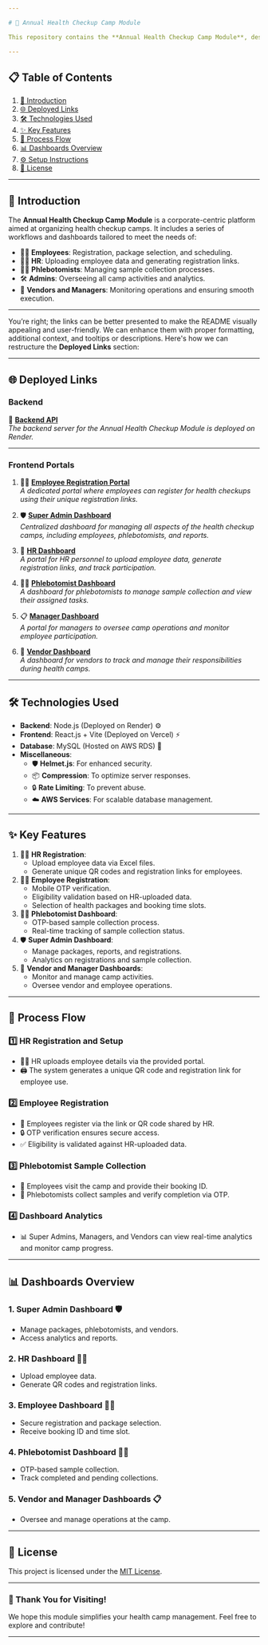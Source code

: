 ```yaml
---

# 🏥 Annual Health Checkup Camp Module

This repository contains the **Annual Health Checkup Camp Module**, designed to streamline health checkup processes in corporate environments. The solution facilitates seamless workflows for employees, HR personnel, phlebotomists, managers, and vendors through various dashboards. It includes features like registration, sample collection, and analytics for efficient management.

---
```


## **📋 Table of Contents**

1. [📖 Introduction](#-introduction)
2. [🌐 Deployed Links](#-deployed-links)
3. [🛠️ Technologies Used](#️-technologies-used)
4. [✨ Key Features](#-key-features)
5. [🔄 Process Flow](#-process-flow)
6. [📊 Dashboards Overview](#-dashboards-overview)
7. [⚙️ Setup Instructions](#️-setup-instructions)
8. [📜 License](#-license)

---

## **📖 Introduction**

The **Annual Health Checkup Camp Module** is a corporate-centric platform aimed at organizing health checkup camps. It includes a series of workflows and dashboards tailored to meet the needs of:
- 👩‍💼 **Employees**: Registration, package selection, and scheduling.
- 🧑‍💻 **HR**: Uploading employee data and generating registration links.
- 🧑‍🔬 **Phlebotomists**: Managing sample collection processes.
- 🛠️ **Admins**: Overseeing all camp activities and analytics.
- 🏢 **Vendors and Managers**: Monitoring operations and ensuring smooth execution.

---

You’re right; the links can be better presented to make the README visually appealing and user-friendly. We can enhance them with proper formatting, additional context, and tooltips or descriptions. Here's how we can restructure the **Deployed Links** section:

---

## **🌐 Deployed Links**

### **Backend**
🔗 **[Backend API](https://annualhealthcheckup.onrender.com)**  
_The backend server for the Annual Health Checkup Module is deployed on Render._

---

### **Frontend Portals**

1. 👨‍💻 **[Employee Registration Portal](https://ahcuserreg.vercel.app/#/home-page/1/CLT-85B8CAEA)**  
   _A dedicated portal where employees can register for health checkups using their unique registration links._

2. 🛡️ **[Super Admin Dashboard](https://ahc-pi.vercel.app/#/)**  
   _Centralized dashboard for managing all aspects of the health checkup camps, including employees, phlebotomists, and reports._

3. 🏢 **[HR Dashboard](https://ahchrdashboard.vercel.app/#/)**  
   _A portal for HR personnel to upload employee data, generate registration links, and track participation._

4. 🧑‍🔬 **[Phlebotomist Dashboard](https://ahcphlebo.vercel.app/#/)**  
   _A dashboard for phlebotomists to manage sample collection and view their assigned tasks._

5. 📋 **[Manager Dashboard](https://ahcmanager.vercel.app/#/)**  
   _A portal for managers to oversee camp operations and monitor employee participation._

6. 🤝 **[Vendor Dashboard](https://ahcvendor.vercel.app/#/)**  
   _A dashboard for vendors to track and manage their responsibilities during health camps._

---

## **🛠️ Technologies Used**

- **Backend**: Node.js (Deployed on Render) ⚙️
- **Frontend**: React.js + Vite (Deployed on Vercel) ⚡
- **Database**: MySQL (Hosted on AWS RDS) 💾
- **Miscellaneous**: 
  - 🛡️ **Helmet.js**: For enhanced security.
  - 📦 **Compression**: To optimize server responses.
  - 🔒 **Rate Limiting**: To prevent abuse.
  - ☁️ **AWS Services**: For scalable database management.

---

## **✨ Key Features**

1. 👩‍💼 **HR Registration**:
   - Upload employee data via Excel files.
   - Generate unique QR codes and registration links for employees.
2. 👨‍💻 **Employee Registration**:
   - Mobile OTP verification.
   - Eligibility validation based on HR-uploaded data.
   - Selection of health packages and booking time slots.
3. 🧑‍🔬 **Phlebotomist Dashboard**:
   - OTP-based sample collection process.
   - Real-time tracking of sample collection status.
4. 🛡️ **Super Admin Dashboard**:
   - Manage packages, reports, and registrations.
   - Analytics on registrations and sample collection.
5. 🤝 **Vendor and Manager Dashboards**:
   - Monitor and manage camp activities.
   - Oversee vendor and employee operations.

---

## **🔄 Process Flow**

### **1️⃣ HR Registration and Setup**
- 🧑‍💼 HR uploads employee details via the provided portal.
- 🖨️ The system generates a unique QR code and registration link for employee use.

### **2️⃣ Employee Registration**
- 📱 Employees register via the link or QR code shared by HR.
- 🔒 OTP verification ensures secure access.
- ✅ Eligibility is validated against HR-uploaded data.

### **3️⃣ Phlebotomist Sample Collection**
- 📄 Employees visit the camp and provide their booking ID.
- 🧪 Phlebotomists collect samples and verify completion via OTP.

### **4️⃣ Dashboard Analytics**
- 📊 Super Admins, Managers, and Vendors can view real-time analytics and monitor camp progress.

---

## **📊 Dashboards Overview**

### **1. Super Admin Dashboard** 🛡️
- Manage packages, phlebotomists, and vendors.
- Access analytics and reports.

### **2. HR Dashboard** 👩‍💼
- Upload employee data.
- Generate QR codes and registration links.

### **3. Employee Dashboard** 👨‍💻
- Secure registration and package selection.
- Receive booking ID and time slot.

### **4. Phlebotomist Dashboard** 🧑‍🔬
- OTP-based sample collection.
- Track completed and pending collections.

### **5. Vendor and Manager Dashboards** 📋
- Oversee and manage operations at the camp.

---

## **📜 License**
This project is licensed under the [MIT License](LICENSE).

---

### **🎉 Thank You for Visiting!**
We hope this module simplifies your health camp management. Feel free to explore and contribute!


---
